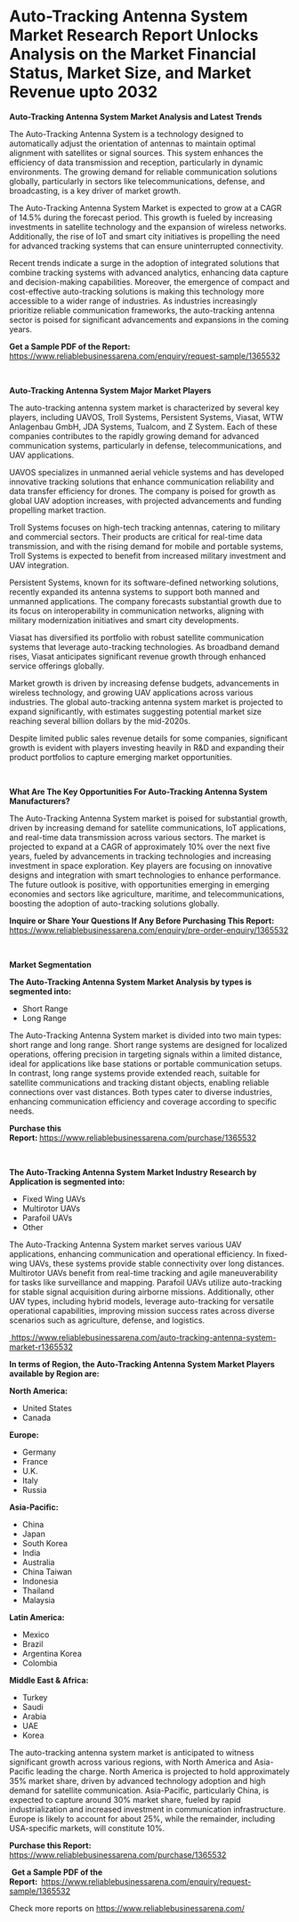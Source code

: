 <p><h1>Auto-Tracking Antenna System Market Research Report Unlocks Analysis on the Market Financial Status, Market Size, and Market Revenue upto 2032</h1></p><p><strong>Auto-Tracking Antenna System Market Analysis and Latest Trends</strong></p>
<p><p>The Auto-Tracking Antenna System is a technology designed to automatically adjust the orientation of antennas to maintain optimal alignment with satellites or signal sources. This system enhances the efficiency of data transmission and reception, particularly in dynamic environments. The growing demand for reliable communication solutions globally, particularly in sectors like telecommunications, defense, and broadcasting, is a key driver of market growth.</p><p>The Auto-Tracking Antenna System Market is expected to grow at a CAGR of 14.5% during the forecast period. This growth is fueled by increasing investments in satellite technology and the expansion of wireless networks. Additionally, the rise of IoT and smart city initiatives is propelling the need for advanced tracking systems that can ensure uninterrupted connectivity.</p><p>Recent trends indicate a surge in the adoption of integrated solutions that combine tracking systems with advanced analytics, enhancing data capture and decision-making capabilities. Moreover, the emergence of compact and cost-effective auto-tracking solutions is making this technology more accessible to a wider range of industries. As industries increasingly prioritize reliable communication frameworks, the auto-tracking antenna sector is poised for significant advancements and expansions in the coming years.</p></p>
<p><strong>Get a Sample PDF of the Report:&nbsp;</strong> <a href="https://www.reliablebusinessarena.com/enquiry/request-sample/1365532?utm_campaign=1990&utm_medium=2&utm_source=Github&utm_content=ia&utm_term=22032025&utm_id=auto-tracking-antenna-system">https://www.reliablebusinessarena.com/enquiry/request-sample/1365532</a></p>
<p>&nbsp;</p>
<p><strong>Auto-Tracking Antenna System Major Market Players</strong></p>
<p><p>The auto-tracking antenna system market is characterized by several key players, including UAVOS, Troll Systems, Persistent Systems, Viasat, WTW Anlagenbau GmbH, JDA Systems, Tualcom, and Z System. Each of these companies contributes to the rapidly growing demand for advanced communication systems, particularly in defense, telecommunications, and UAV applications.</p><p>UAVOS specializes in unmanned aerial vehicle systems and has developed innovative tracking solutions that enhance communication reliability and data transfer efficiency for drones. The company is poised for growth as global UAV adoption increases, with projected advancements and funding propelling market traction.</p><p>Troll Systems focuses on high-tech tracking antennas, catering to military and commercial sectors. Their products are critical for real-time data transmission, and with the rising demand for mobile and portable systems, Troll Systems is expected to benefit from increased military investment and UAV integration.</p><p>Persistent Systems, known for its software-defined networking solutions, recently expanded its antenna systems to support both manned and unmanned applications. The company forecasts substantial growth due to its focus on interoperability in communication networks, aligning with military modernization initiatives and smart city developments.</p><p>Viasat has diversified its portfolio with robust satellite communication systems that leverage auto-tracking technologies. As broadband demand rises, Viasat anticipates significant revenue growth through enhanced service offerings globally.</p><p>Market growth is driven by increasing defense budgets, advancements in wireless technology, and growing UAV applications across various industries. The global auto-tracking antenna system market is projected to expand significantly, with estimates suggesting potential market size reaching several billion dollars by the mid-2020s.</p><p>Despite limited public sales revenue details for some companies, significant growth is evident with players investing heavily in R&D and expanding their product portfolios to capture emerging market opportunities.</p></p>
<p>&nbsp;</p>
<p><strong>What Are The Key Opportunities For Auto-Tracking Antenna System Manufacturers?</strong></p>
<p><p>The Auto-Tracking Antenna System market is poised for substantial growth, driven by increasing demand for satellite communications, IoT applications, and real-time data transmission across various sectors. The market is projected to expand at a CAGR of approximately 10% over the next five years, fueled by advancements in tracking technologies and increasing investment in space exploration. Key players are focusing on innovative designs and integration with smart technologies to enhance performance. The future outlook is positive, with opportunities emerging in emerging economies and sectors like agriculture, maritime, and telecommunications, boosting the adoption of auto-tracking solutions globally.</p></p>
<p><strong>Inquire or Share Your Questions If Any Before Purchasing This Report:</strong> <a href="https://www.reliablebusinessarena.com/enquiry/pre-order-enquiry/1365532?utm_campaign=1990&utm_medium=2&utm_source=Github&utm_content=ia&utm_term=22032025&utm_id=auto-tracking-antenna-system">https://www.reliablebusinessarena.com/enquiry/pre-order-enquiry/1365532</a></p>
<p>&nbsp;</p>
<p><strong>Market Segmentation</strong></p>
<p><strong>The Auto-Tracking Antenna System Market Analysis by types is segmented into:</strong></p>
<p><ul><li>Short Range</li><li>Long Range</li></ul></p>
<p><p>The Auto-Tracking Antenna System market is divided into two main types: short range and long range. Short range systems are designed for localized operations, offering precision in targeting signals within a limited distance, ideal for applications like base stations or portable communication setups. In contrast, long range systems provide extended reach, suitable for satellite communications and tracking distant objects, enabling reliable connections over vast distances. Both types cater to diverse industries, enhancing communication efficiency and coverage according to specific needs.</p></p>
<p><strong>Purchase this Report:&nbsp;</strong><a href="https://www.reliablebusinessarena.com/purchase/1365532?utm_campaign=1990&utm_medium=2&utm_source=Github&utm_content=ia&utm_term=22032025&utm_id=auto-tracking-antenna-system">https://www.reliablebusinessarena.com/purchase/1365532</a></p>
<p>&nbsp;</p>
<p><strong>The Auto-Tracking Antenna System Market Industry Research by Application is segmented into:</strong></p>
<p><ul><li>Fixed Wing UAVs</li><li>Multirotor UAVs</li><li>Parafoil UAVs</li><li>Other</li></ul></p>
<p><p>The Auto-Tracking Antenna System market serves various UAV applications, enhancing communication and operational efficiency. In fixed-wing UAVs, these systems provide stable connectivity over long distances. Multirotor UAVs benefit from real-time tracking and agile maneuverability for tasks like surveillance and mapping. Parafoil UAVs utilize auto-tracking for stable signal acquisition during airborne missions. Additionally, other UAV types, including hybrid models, leverage auto-tracking for versatile operational capabilities, improving mission success rates across diverse scenarios such as agriculture, defense, and logistics.</p></p>
<p><a href="https://www.reliablebusinessarena.com/auto-tracking-antenna-system-market-r1365532?utm_campaign=1990&utm_medium=2&utm_source=Github&utm_content=ia&utm_term=22032025&utm_id=auto-tracking-antenna-system">&nbsp;https://www.reliablebusinessarena.com/auto-tracking-antenna-system-market-r1365532</a></p>
<p><strong>In terms of Region, the Auto-Tracking Antenna System Market Players available by Region are:</strong></p>
<p>
    <p> <strong> North America: </strong>
        <ul>
            <li>United States</li>
            <li>Canada</li>
        </ul>
        </p> 
    <p> <strong> Europe: </strong>
        <ul>
            <li>Germany</li>
            <li>France</li>
            <li>U.K.</li>
            <li>Italy</li>
            <li>Russia</li>
        </ul>
        </p> 
    <p> <strong> Asia-Pacific: </strong>
        <ul>
            <li>China</li>
            <li>Japan</li>
            <li>South Korea</li>
            <li>India</li>
            <li>Australia</li>
            <li>China Taiwan</li>
            <li>Indonesia</li>
            <li>Thailand</li>
            <li>Malaysia</li>
        </ul>
        </p> 
    <p> <strong> Latin America: </strong>
        <ul>
            <li>Mexico</li>
            <li>Brazil</li>
            <li>Argentina Korea</li>
            <li>Colombia</li>
        </ul>
        </p> 
    <p> <strong> Middle East & Africa: </strong>
        <ul>
            <li>Turkey</li>
            <li>Saudi</li>
            <li>Arabia</li>
            <li>UAE</li>
            <li>Korea</li>
        </ul>
    </p>
    </p>
<p><p>The auto-tracking antenna system market is anticipated to witness significant growth across various regions, with North America and Asia-Pacific leading the charge. North America is projected to hold approximately 35% market share, driven by advanced technology adoption and high demand for satellite communication. Asia-Pacific, particularly China, is expected to capture around 30% market share, fueled by rapid industrialization and increased investment in communication infrastructure. Europe is likely to account for about 25%, while the remainder, including USA-specific markets, will constitute 10%.</p></p>
<p><strong>Purchase this Report: </strong><a href="https://www.reliablebusinessarena.com/purchase/1365532?utm_campaign=1990&utm_medium=2&utm_source=Github&utm_content=ia&utm_term=22032025&utm_id=auto-tracking-antenna-system">https://www.reliablebusinessarena.com/purchase/1365532</a></p>
<p>&nbsp;<strong>Get a Sample PDF of the Report:&nbsp;&nbsp;</strong><a href="https://www.reliablebusinessarena.com/enquiry/request-sample/1365532?utm_campaign=1990&utm_medium=2&utm_source=Github&utm_content=ia&utm_term=22032025&utm_id=auto-tracking-antenna-system">https://www.reliablebusinessarena.com/enquiry/request-sample/1365532</a></p>
<p><strong></strong></p>
<p>Check more reports on <a href="https://www.reliablebusinessarena.com/?utm_campaign=1990&utm_medium=2&utm_source=Github&utm_content=ia&utm_term=22032025&utm_id=auto-tracking-antenna-system">https://www.reliablebusinessarena.com/</a></p>